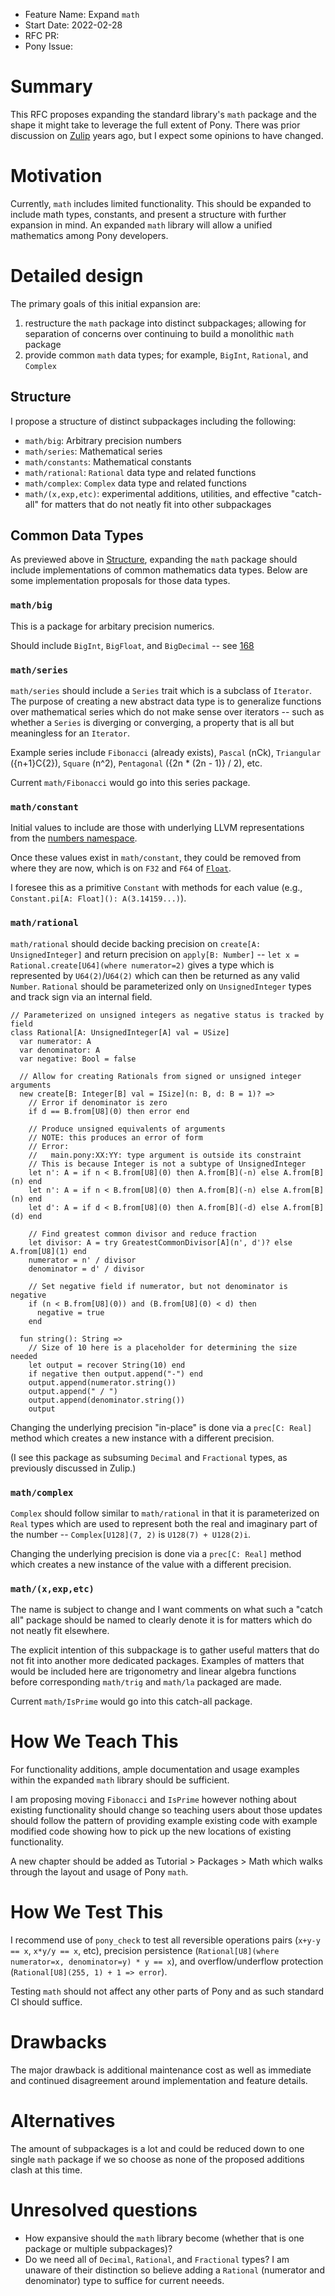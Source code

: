 - Feature Name: Expand `math`
- Start Date: 2022-02-28
- RFC PR:
- Pony Issue:

# Summary

This RFC proposes expanding the standard library's `math` package and the shape it might take to leverage the full extent of Pony. There was prior discussion on [Zulip](https://ponylang.zulipchat.com/#narrow/stream/192795-contribute-to.20Pony/topic/math.20lib) years ago, but I expect some opinions to have changed.

# Motivation

Currently, `math` includes limited functionality. This should be expanded to include math types, constants, and present a structure with further expansion in mind. An expanded `math` library will allow a unified mathematics among Pony developers.

# Detailed design

The primary goals of this initial expansion are: 

1. restructure the `math` package into distinct subpackages; allowing for separation of concerns over continuing to build a monolithic `math` package 
2. provide common `math` data types; for example, `BigInt`, `Rational`, and `Complex`

## Structure

I propose a structure of distinct subpackages including the following:

+ `math/big`: Arbitrary precision numbers
+ `math/series`: Mathematical series
+ `math/constants`: Mathematical constants
+ `math/rational`: `Rational` data type and related functions
+ `math/complex`: `Complex` data type and related functions
+ `math/(x,exp,etc)`: experimental additions, utilities, and effective "catch-all" for matters that do not neatly fit into other subpackages

## Common Data Types

As previewed above in [Structure](#structure), expanding the `math` package should include implementations of common mathematics data types. Below are some implementation proposals for those data types.

### `math/big`

This is a package for arbitary precision numerics.

Should include `BigInt`, `BigFloat`, and `BigDecimal` -- see [168](https://github.com/ponylang/rfcs/issues/168)

### `math/series`

`math/series` should include a `Series` trait which is a subclass of `Iterator`. The purpose of creating a new abstract data type is to generalize functions over mathematical series which do not make sense over iterators -- such as whether a `Series` is diverging or converging, a property that is all but meaningless for an `Iterator`.

Example series include `Fibonacci` (already exists), `Pascal` (nCk), `Triangular` ({n+1}C{2}), `Square` (n^2), `Pentagonal` ({2n * (2n - 1)} / 2), etc.

Current `math/Fibonacci` would go into this series package.

### `math/constant`

Initial values to include are those with underlying LLVM representations from the [numbers namespace](https://llvm.org/doxygen/namespacellvm_1_1numbers.html).

Once these values exist in `math/constant`, they could be removed from where they are now, which is on `F32` and `F64` of [`Float`](https://github.com/ponylang/ponyc/blob/master/packages/builtin/float.pony).

I foresee this as a primitive `Constant` with methods for each value (e.g., `Constant.pi[A: Float](): A(3.14159...)`).

### `math/rational`

`math/rational` should decide backing precision on `create[A: UnsignedInteger]` and return precision on `apply[B: Number]` -- `let x = Rational.create[U64](where numerator=2)` gives a type which is represented by `U64(2)`/`U64(2)` which can then be returned as any valid `Number`. `Rational` should be parameterized only on `UnsignedInteger` types and track sign via an internal field.

```pony
// Parameterized on unsigned integers as negative status is tracked by field
class Rational[A: UnsignedInteger[A] val = USize]
  var numerator: A
  var denominator: A
  var negative: Bool = false
  
  // Allow for creating Rationals from signed or unsigned integer arguments
  new create[B: Integer[B] val = ISize](n: B, d: B = 1)? =>
    // Error if denominator is zero
    if d == B.from[U8](0) then error end
    
    // Produce unsigned equivalents of arguments
    // NOTE: this produces an error of form
    // Error:
    //   main.pony:XX:YY: type argument is outside its constraint
    // This is because Integer is not a subtype of UnsignedInteger
    let n': A = if n < B.from[U8](0) then A.from[B](-n) else A.from[B](n) end
    let n': A = if n < B.from[U8](0) then A.from[B](-n) else A.from[B](n) end
    let d': A = if d < B.from[U8](0) then A.from[B](-d) else A.from[B](d) end
    
    // Find greatest common divisor and reduce fraction
    let divisor: A = try GreatestCommonDivisor[A](n', d')? else A.from[U8](1) end
    numerator = n' / divisor
    denominator = d' / divisor
    
    // Set negative field if numerator, but not denominator is negative
    if (n < B.from[U8](0)) and (B.from[U8](0) < d) then
      negative = true
    end
    
  fun string(): String =>
    // Size of 10 here is a placeholder for determining the size needed
    let output = recover String(10) end
    if negative then output.append("-") end
    output.append(numerator.string())
    output.append(" / ")
    output.append(denominator.string())
    output
```

Changing the underlying precision "in-place" is done via a `prec[C: Real]` method which creates a new instance with a different precision.

(I see this package as subsuming `Decimal` and `Fractional` types, as previously discussed in Zulip.)

### `math/complex`

`Complex` should follow similar to `math/rational` in that it is parameterized on `Real` types which are used to represent both the real and imaginary part of the number -- `Complex[U128](7, 2)` is `U128(7) + U128(2)i`.

Changing the underlying precision is done via a `prec[C: Real]` method which creates a new instance of the value with a different precision.

### `math/(x,exp,etc)`

The name is subject to change and I want comments on what such a "catch all" package should be named to clearly denote it is for matters which do not neatly fit elsewhere.

The explicit intention of this subpackage is to gather useful matters that do not fit into another more dedicated packages. Examples of matters that would be included here are trigonometry and linear algebra functions before corresponding `math/trig` and `math/la` packaged are made.

Current `math/IsPrime` would go into this catch-all package.

# How We Teach This

For functionality additions, ample documentation and usage examples within the expanded `math` library should be sufficient.

I am proposing moving `Fibonacci` and `IsPrime` however nothing about existing functionality should change so teaching users about those updates should follow the pattern of providing example existing code with example modified code showing how to pick up the new locations of existing functionality.

A new chapter should be added as Tutorial > Packages > Math which walks through the layout and usage of Pony `math`.

# How We Test This

I recommend use of `pony_check` to test all reversible operations pairs (`x+y-y == x`, `x*y/y == x`, etc), precision persistence (`Rational[U8](where numerator=x, denominator=y) * y == x`), and overflow/underflow protection (`Rational[U8](255, 1) + 1 => error`).

Testing `math` should not affect any other parts of Pony and as such standard CI should suffice.

# Drawbacks

The major drawback is additional maintenance cost as well as immediate and continued disagreement around implementation and feature details.

# Alternatives

The amount of subpackages is a lot and could be reduced down to one single `math` package if we so choose as none of the proposed additions clash at this time.

# Unresolved questions

+ How expansive should the `math` library become (whether that is one package or multiple subpackages)?
+ Do we need all of `Decimal`, `Rational`, and `Fractional` types? I am unaware of their distinction so believe adding a `Rational` (numerator and denominator) type to suffice for current neeeds.
